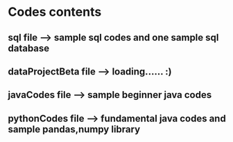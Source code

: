 # Codes contents

<h2>sql file              --> sample sql codes and one sample sql database</h1> </font>
<h2>dataProjectBeta file  --> loading......  :)</h1>
<h2>javaCodes file        --> sample beginner java codes</h1>
<h2>pythonCodes file      --> fundamental java codes and sample pandas,numpy library</h1>
